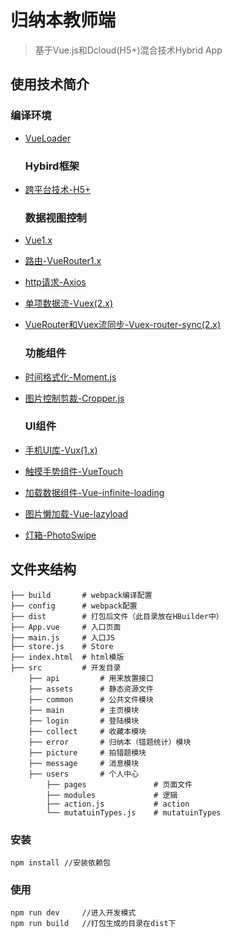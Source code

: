 ﻿# 归纳本教师端

> 基于Vue.js和Dcloud(H5+)混合技术Hybrid App

使用技术简介
------------

### 编译环境

-	[VueLoader](http://vue-loader.vuejs.org/en/index.html)

	### Hybird框架

-	[跨平台技术-H5+](http://www.dcloud.io/runtime.html)

	### 数据视图控制

-	[Vue1.x](http://cn.vuejs.org/guide/)

-	[路由-VueRouter1.x](http://router.vuejs.org/zh-cn/index.html)

-	[http请求-Axios](https://github.com/mzabriskie/axios)

-	[单项数据流-Vuex(2.x)](http://vuex.vuejs.org/zh-cn/index.html)

-	[VueRouter和Vuex流同步-Vuex-router-sync(2.x)](https://github.com/vuejs/vuex-router-sync)

	### 功能组件

-	[时间格式化-Moment.js](http://momentjs.cn/)

-	[图片控制剪裁-Cropper.js](https://fengyuanchen.github.io/cropperjs/)

	### UI组件

-	[手机UI库-Vux(1.x)](https://vuxjs.gitbooks.io/vux/content/about/component-standard.html)

-	[触摸手势组件-VueTouch](https://github.com/vuejs/vue-touch)

-	[加载数据组件-Vue-infinite-loading](https://peachscript.github.io/vue-infinite-loading/#!/slots)

-	[图片懒加载-Vue-lazyload](https://github.com/hilongjw/vue-lazyload)

-	[灯箱-PhotoSwipe](https://github.com/dimsemenov/PhotoSwipe)

文件夹结构
----------

```
├── build       # webpack编译配置
├── config      # webpack配置
├── dist        # 打包后文件（此目录放在HBuilder中）
├── App.vue     # 入口页面
├── main.js     # 入口JS
├── store.js    # Store
├── index.html  # html模版
├── src         # 开发目录
    ├── api         # 用来放置接口
    ├── assets      # 静态资源文件
    ├── common      # 公共文件模块
    ├── main        # 主页模块
    ├── login       # 登陆模块
    ├── collect     # 收藏本模块
    ├── error       # 归纳本（错题统计）模块
    ├── picture     # 拍错题模块
    ├── message     # 消息模块
    ├── users       # 个人中心
        ├── pages               # 页面文件
        ├── modules             # 逻辑
        ├── action.js           # action
        └── mutatuinTypes.js    # mutatuinTypes
```

### 安装

```
npm install //安装依赖包
```

### 使用

```
npm run dev     //进入开发模式
npm run build   //打包生成的目录在dist下
```

